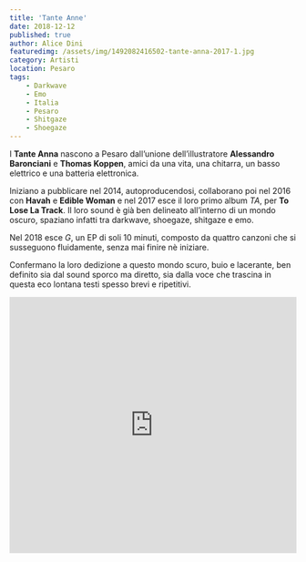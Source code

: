 ```yaml
---
title: 'Tante Anne'
date: 2018-12-12
published: true
author: Alice Dini
featuredimg: /assets/img/1492082416502-tante-anna-2017-1.jpg
category: Artisti
location: Pesaro
tags:
    - Darkwave
    - Emo
    - Italia
    - Pesaro
    - Shitgaze
    - Shoegaze
---
```

I **Tante Anna** nascono a Pesaro dall’unione dell’illustratore **Alessandro Baronciani** e **Thomas Koppen**, amici da una vita, una chitarra, un basso elettrico e una batteria elettronica.

Iniziano a pubblicare nel 2014, autoproducendosi, collaborano poi nel 2016 con **Havah** e **Edible Woman** e nel 2017 esce il loro primo album *TA*, per **To Lose La Track**. Il loro sound è già ben delineato all’interno di un mondo oscuro, spaziano infatti tra darkwave, shoegaze, shitgaze e emo.

Nel 2018 esce *G*, un EP di soli 10 minuti, composto da quattro canzoni che si susseguono fluidamente, senza mai finire nè iniziare.

Confermano la loro dedizione a questo mondo scuro, buio e lacerante, ben definito sia dal sound sporco ma diretto, sia dalla voce che trascina in questa eco lontana testi spesso brevi e ripetitivi.

<iframe frameborder="no" height="450" scrolling="no" src="http://w.soundcloud.com/player/?url=http%3A//api.soundcloud.com/playlists/661512777&color=%230d0a0a&auto_play=false&hide_related=false&show_comments=true&show_user=true&show_reposts=false&show_teaser=true&visual=true" width="100%"></iframe>
